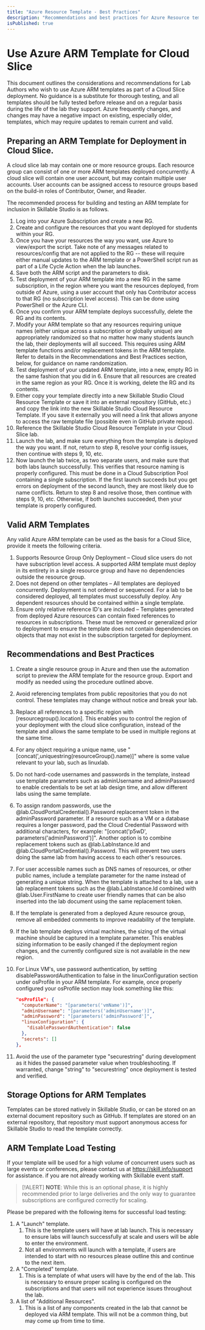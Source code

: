 ```yaml
---
title: "Azure Resource Template - Best Practices"
description: "Recommendations and best practices for Azure Resource templates."
isPublished: true
---
```


# Use Azure ARM Template for Cloud Slice

This document outlines the considerations and recommendations for Lab Authors who wish to use Azure ARM templates as part of a Cloud Slice deployment. No guidance is a substitute for thorough testing, and all templates should be fully tested before release and on a regular basis during the life of the lab they support. Azure frequently changes, and changes may have a negative impact on existing, especially older, templates, which may require updates to remain current and valid.

## Preparing an ARM Template for Deployment in Cloud Slice.

A cloud slice lab may contain one or more resource groups. Each resource group can consist of one or more ARM templates deployed concurrently. A cloud slice will contain one user account, but may contain multiple user accounts. User accounts can be assigned access to resource groups based on the build-in roles of Contributor, Owner, and Reader.

The recommended process for building and testing an ARM template for inclusion in Skillable Studio is as follows.

1. Log into your Azure Subscription and create a new RG.
1. Create and configure the resources that you want deployed for students within your RG.
1. Once you have your resources the way you want, use Azure to view/export the script. Take note of any messages related to resources/config that are not applied to the RG -- these will require either manual updates to the ARM template or a PowerShell script run as part of a Life Cycle Action when the lab launches.
1. Save both the ARM script and the parameters to disk.
1. Test deployment of your ARM template into a new RG in the same subscription, in the region where you want the resources deployed, from outside of Azure, using a user account that only has Contributor access to that RG (no subscription level access). This can be done using PowerShell or the Azure CLI.
1. Once you confirm your ARM template deploys successfully, delete the RG and its contents.
1. Modify your ARM template so that any resources requiring unique names (either unique across a subscription or globally unique) are appropriately randomized so that no matter how many students launch the lab, their deployments will all succeed. This requires using ARM template functions and/or replacement tokens in the ARM template. Refer to details in the Recommendations and Best Practices section, below, for guidance on name randomization.
1. Test deployment of your updated ARM template, into a new, empty RG in the same fashion that you did in 6. Ensure that all resources are created in the same region as your RG. Once it is working, delete the RG and its contents.
1. Either copy your template directly into a new Skillable Studio Cloud Resource Template or save it into an external repository (GitHub, etc.) and copy the link into the new Skillable Studio Cloud Resource Template. If you save it externally you will need a link that allows anyone to access the raw template file (possible even in GitHub private repos).
1. Reference the Skillable Studio Cloud Resource Template in your Cloud Slice lab.
1. Launch the lab, and make sure everything from the template is deployed the way you want. If not, return to step 8, resolve your config issues, then continue with steps 9, 10, etc.
1. Now launch the lab twice, as two separate users, and make sure that both labs launch successfully. This verifies that resource naming is properly configured. This must be done in a Cloud Subscription Pool containing a single subscription. If the first launch succeeds but you get errors on deployment of the second launch, they are most likely due to name conflicts. Return to step 8 and resolve those, then continue with steps 9, 10, etc. Otherwise, if both launches succeeded, then your template is properly configured.

## Valid ARM Templates

Any valid Azure ARM template can be used as the basis for a Cloud Slice, provide it meets the following criteria.

1. Supports Resource Group Only Deployment – Cloud slice users do not have subscription level access. A supported ARM template must deploy in its entirety in a single resource group and have no dependencies outside the resource group.
1. Does not depend on other templates – All templates are deployed concurrently. Deployment is not ordered or sequenced. For a lab to be considered deployed, all templates must successfully deploy. Any dependent resources should be contained within a single template.
1. Ensure only relative reference ID's are included – Templates generated from deployed Azure resources can contain fixed references to resources in subscriptions. These must be removed or generalized prior to deployment to ensure the template does not contain dependencies on objects that may not exist in the subscription targeted for deployment.

## Recommendations and Best Practices

1. Create a single resource group in Azure and then use the automation script to preview the ARM template for the resource group. Export and modify as needed using the procedure outlined above.
1. Avoid referencing templates from public repositories that you do not control. These templates may change without notice and break your lab.
1. Replace all references to a specific region with [resourcegroup().location]. This enables you to control the region of your deployment with the cloud slice configuration, instead of the template and allows the same template to be used in multiple regions at the same time.
1. For any object requiring a unique name, use "[concat('<string>,uniquestring(resourceGroup().name)]" where <string> is some value relevant to your lab, such as linuxlab.
1. Do not hard-code usernames and passwords in the template, instead use template parameters such as adminUsername and adminPassword to enable credentials to be set at lab design time, and allow different labs using the same template.
1. To assign random passwords, use the &commat;lab.CloudPortalCredential().Password replacement token in the adminPassword parameter. If a resource such as a VM or a database requires a longer password, pad the Cloud Credential Password with additional characters, for example: "[concat('p5wD', parameters('adminPassword')]". Another option is to combine replacement tokens such as &commat;lab.LabInstance.Id and &commat;lab.CloudPortalCredential().Password. This will prevent two users doing the same lab from having access to each other's resources.
1. For user accessible names such as DNS names of resources, or other public names, include a template parameter for the name instead of generating a unique string. When the template is attached to a lab, use a lab replacement tokens such as the &commat;lab.LabInstance.Id combined with &commat;lab.User.FirstName to create user friendly names that can be also inserted into the lab document using the same replacement token.
1. If the template is generated from a deployed Azure resource group, remove all embedded comments to improve readability of the template.
1. If the lab template deploys virtual machines, the sizing of the virtual machine should be captured in a template parameter. This enables sizing information to be easily changed if the deployment region changes, and the currently configured size is not available in the new region.
1. For Linux VM's, use password authentication, by setting disablePasswordAuthentication to false in the linuxConfiguration section under osProfile in your ARM template. For example, once properly configured your osProfile section may look something like this:

    ```json
    "osProfile": {
      "computerName": "[parameters('vmName')]",
      "adminUsername": "[parameters('adminUsername')]",
      "adminPassword": "[parameters('adminPassword']",
      "linuxConfiguration": {
        "disablePasswordAuthentication": false
      },
      "secrets": []
    },
    ```

1. Avoid the use of the parameter type "securestring" during development as it hides the passed parameter value when troubleshooting. If warranted, change "string" to "securestring" once deployment is tested and verified.

## Storage Options for ARM Templates

Templates can be stored natively in Skillable Studio, or can be stored on an external document repository such as GitHub. If templates are stored on an external repository, that repository must support anonymous access for Skillable Studio to read the template correctly.

## ARM Template Load Testing

If your template will be used for a high volume of concurrent users such as large events or conferences, please contact us at https://skill.info/support for assistance. if you are not already working with Skillable event staff.

> [!ALERT] **NOTE**: While this is an optional phase, it is highly recommended prior to large deliveries and the only way to guarantee subscriptions are configured correctly for scaling.

Please be prepared with the following items for successful load testing:
1. A "Launch" template.
    1. This is the template users will have at lab launch. This is necessary to ensure labs will launch successfully at scale and users will be able to enter the environment.
    1. Not all environments will launch with a template, if users are intended to start with no resources please outline this and continue to the next item.
1. A "Completed" template.
    1. This is a template of what users will have by the end of the lab. This is necessary to ensure proper scaling is configured on the subscriptions and that users will not experience issues throughout the lab.
1. A list of "Additional Resources".
    1. This is a list of any components created in the lab that cannot be deployed via ARM template. This will not be a common thing, but may come up from time to time.
